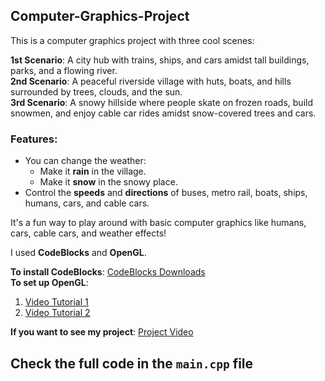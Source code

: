 ## Computer-Graphics-Project 

This is a computer graphics project with three cool scenes:

**1st Scenario**: A city hub with trains, ships, and cars amidst tall buildings, parks, and a flowing river.  
**2nd Scenario**: A peaceful riverside village with huts, boats, and hills surrounded by trees, clouds, and the sun.  
**3rd Scenario**: A snowy hillside where people skate on frozen roads, build snowmen, and enjoy cable car rides amidst snow-covered trees and cars.

### Features:
- You can change the weather:
  - Make it **rain** in the village.
  - Make it **snow** in the snowy place.
- Control the **speeds** and **directions** of buses, metro rail, boats, ships, humans, cars, and cable cars.

It's a fun way to play around with basic computer graphics like humans, cars, cable cars, and weather effects!

I used **CodeBlocks** and **OpenGL**.

**To install CodeBlocks**: [CodeBlocks Downloads](https://www.codeblocks.org/downloads/)  
**To set up OpenGL**:  
1) [Video Tutorial 1](https://www.youtube.com/watch?v=7rLo69vCooU)  
2) [Video Tutorial 2](https://www.youtube.com/watch?v=VMsTI_CC-jc)

**If you want to see my project**: [Project Video](https://www.youtube.com/watch?v=se_gC28p0Vo)

## Check the full code in the `main.cpp` file
